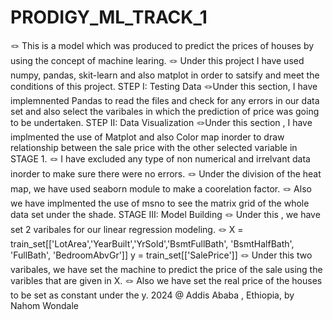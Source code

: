 # PRODIGY_ML_TRACK_1
🪢 This is a model which was produced to predict the prices of houses by using the concept of machine learing.
🪢 Under this project I have used numpy, pandas, skit-learn and also matplot in order to satsify and meet the conditions of this project.
STEP I: Testing Data
   🪢Under this section, I have implemnented Pandas to read the files and check for any errors in our data set and also select the varibales in which the prediction of price was going to be undertaken.
STEP II: Data Visualization
   🪢Under this section , I have implmented the use of Matplot and also Color map inorder to draw relationship between the sale price with the other selected variable in STAGE 1.
   🪢 I have excluded any type of non numerical and irrelvant data inorder to make sure there were no errors.
   🪢 Under the division of the heat map, we have used seaborn module to make a coorelation factor.
   🪢 Also we have implmented the use of msno to see the matrix grid of the whole data set under the shade.
STAGE III: Model Building
 🪢 Under this , we have set 2 varibales for our linear regression modeling.
   🪢 X = train_set[['LotArea','YearBuilt','YrSold','BsmtFullBath', 'BsmtHalfBath', 'FullBath', 'BedroomAbvGr']]
       y = train_set[['SalePrice']]
      🪢 Under this two varibales, we have set the machine to predict the price of the sale using the varibles that are given in X.
      🪢 Also we have set the real price of the houses to be set as constant under the y.
  2024 @ Addis Ababa , Ethiopia, by Nahom Wondale 
 
   
